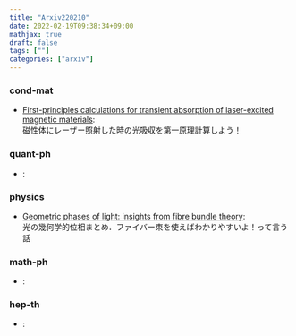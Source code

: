 ```yaml
---
title: "Arxiv220210"
date: 2022-02-19T09:38:34+09:00
mathjax: true
draft: false
tags: [""]
categories: ["arxiv"]
---
```

### cond-mat
- [First-principles calculations for transient absorption of laser-excited magnetic materials](https://arxiv.org/abs/2202.04226):  
磁性体にレーザー照射した時の光吸収を第一原理計算しよう！


### quant-ph
- []():  


### physics
- [Geometric phases of light: insights from fibre bundle theory](https://arxiv.org/abs/2202.04356):  
光の幾何学的位相まとめ．ファイバー朿を使えばわかりやすいよ！って言う話


### math-ph
- []():  


### hep-th
- []():  
